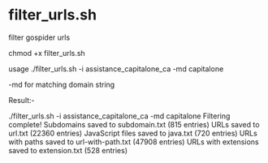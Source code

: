 # filter_urls.sh
filter gospider urls

chmod +x filter_urls.sh

usage
 ./filter_urls.sh -i assistance_capitalone_ca -md capitalone 

-md for matching domain string

Result:-


./filter_urls.sh -i assistance_capitalone_ca -md capitalone
Filtering complete!
Subdomains saved to subdomain.txt (815 entries)
URLs saved to url.txt (22360 entries)
JavaScript files saved to java.txt (720 entries)
URLs with paths saved to url-with-path.txt (47908 entries)
URLs with extensions saved to extension.txt (528 entries)
